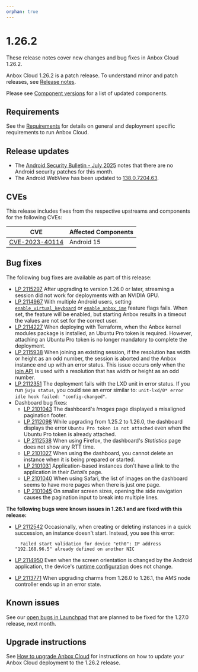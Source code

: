 ```yaml
---
orphan: true
---
```

# 1.26.2

These release notes cover new changes and bug fixes in Anbox Cloud 1.26.2.

Anbox Cloud 1.26.2 is a patch release. To understand minor and patch releases, see [Release notes](https://documentation.ubuntu.com/anbox-cloud/en/latest/reference/release-notes/release-notes).

Please see [Component versions](https://documentation.ubuntu.com/anbox-cloud/en/latest/reference/component-versions/) for a list of updated components.

## Requirements

See the [Requirements](https://documentation.ubuntu.com/anbox-cloud/en/latest/reference/requirements/) for details on general and deployment specific requirements to run Anbox Cloud.

## Release updates

* The [Android Security Bulletin - July 2025](https://source.android.com/docs/security/bulletin/2025-07-01) notes that there are no Android security patches for this month.
* The Android WebView has been updated to [138.0.7204.63](https://chromereleases.googleblog.com/2025/06/chrome-for-android-update_30.html).

## CVEs

This release includes fixes from the respective upstreams and components for the following CVEs:

| CVE | Affected Components |
|-----|---------------------|
| [CVE-2023-40114](https://nvd.nist.gov/vuln/detail/CVE-2023-40114) | Android 15 |

## Bug fixes

The following bug fixes are available as part of this release:

* [LP 2115297](https://bugs.launchpad.net/anbox-cloud/+bug/2115297) After upgrading to version 1.26.0 or later, streaming a session did not work for deployments with an NVIDIA GPU.
* [LP 2114967](https://bugs.launchpad.net/anbox-cloud/+bug/2114967) With multiple Android users, setting [`enable_virtual_keyboard`](https://documentation.ubuntu.com/anbox-cloud/reference/feature-flags/#enable-virtual-keyboard) or [`enable_anbox_ime`](https://documentation.ubuntu.com/anbox-cloud/reference/feature-flags/#enable-anbox-ime) feature flags fails. When set, the feature will be enabled, but starting Anbox results in a timeout the values are not set for the correct user.
* [LP 2114227](https://bugs.launchpad.net/anbox-cloud/+bug/2114227) When deploying with Terraform, when the Anbox kernel modules package is installed, an Ubuntu Pro token is required. However, attaching an Ubuntu Pro token is no longer mandatory to complete the deployment.
* [LP 2115938](https://bugs.launchpad.net/anbox-cloud/+bug/2115938) When joining an existing session, if the resolution has width or height as an odd number, the session is aborted and the Anbox instance end up with an error status.
This issue occurs only when the [join API](https://documentation.ubuntu.com/anbox-cloud/reference/api-reference/gateway-api/#/session/handle-join-session) is used with a resolution that has width or height as an odd number.
* [LP 2112351](https://bugs.launchpad.net/anbox-cloud/+bug/2112351) The deployment fails with the LXD unit in error status. If you run `juju status`, you could see an error similar to: `unit-lxd/0* error idle hook failed: "config-changed"`.
* Dashboard bug fixes:
    * [LP 2101043](https://bugs.launchpad.net/anbox-cloud/+bug/2101043) The dashboard's *Images* page displayed a misaligned pagination footer.
    * [LP 2112098](https://bugs.launchpad.net/anbox-cloud/+bug/2112098) While upgrading from 1.25.2 to 1.26.0, the dashboard displays the error `Ubuntu Pro token is not attached` even when the Ubuntu Pro token is already attached.
    * [LP 2112538](https://bugs.launchpad.net/anbox-cloud/+bug/2112538) When using Firefox, the dashboard's *Statistics* page does not show any RTT time.
    * [LP 2101027](https://bugs.launchpad.net/anbox-cloud/+bug/2101027) When using the dashboard, you cannot delete an instance when it is being prepared or started.
    * [LP 2101031](https://bugs.launchpad.net/anbox-cloud/+bug/2101031) Application-based instances don't have a link to the application in their *Details* page.
    * [LP 2101040](https://bugs.launchpad.net/anbox-cloud/+bug/2101040) When using Safari, the list of images on the dashboard seems to have more pages when there is just one page.
    * [LP 2101045](https://bugs.launchpad.net/anbox-cloud/+bug/2101045) On smaller screen sizes, opening the side navigation causes the pagination input to break into multiple lines.

**The following bugs were known issues in 1.26.1 and are fixed with this release:**

* [LP 2112542](https://bugs.launchpad.net/anbox-cloud/+bug/2112542) Occasionally, when creating or deleting instances in a quick succession, an instance doesn't start. Instead, you see this error:

        Failed start validation for device "eth0": IP address "192.168.96.5" already defined on another NIC

* [LP 2114950](https://bugs.launchpad.net/anbox-cloud/+bug/2114950) Even when the screen orientation is changed by the Android application, the device's [runtime configuration](https://developer.android.com/guide/topics/resources/runtime-changes) does not change.
* [LP 2113771](https://bugs.launchpad.net/anbox-cloud/+bug/2113771) When upgrading charms from 1.26.0 to 1.26.1, the AMS node controller ends up in an error state.

## Known issues

See our [open bugs in Launchpad](https://bugs.launchpad.net/anbox-cloud/?field.searchtext=&field.status%3Alist=NEW&field.status%3Alist=CONFIRMED&field.status%3Alist=TRIAGED&field.status%3Alist=INPROGRESS&field.status%3Alist=DEFERRED&field.status%3Alist=FIXCOMMITTED&field.status%3Alist=INCOMPLETE_WITH_RESPONSE&field.status%3Alist=INCOMPLETE_WITHOUT_RESPONSE&assignee_option=any&field.assignee=&field.bug_reporter=&field.bug_commenter=&field.subscriber=&field.structural_subscriber=&field.milestone%3Alist=102835&field.tag=&field.tags_combinator=ANY&field.has_cve.used=&field.omit_dupes.used=&field.omit_dupes=on&field.affects_me.used=&field.has_patch.used=&field.has_branches.used=&field.has_branches=on&field.has_no_branches.used=&field.has_no_branches=on&field.has_blueprints.used=&field.has_blueprints=on&field.has_no_blueprints.used=&field.has_no_blueprints=on&search=Search&orderby=-importance&start=0) that are planned to be fixed for the 1.27.0 release, next month.

## Upgrade instructions

See [How to upgrade Anbox Cloud](https://documentation.ubuntu.com/anbox-cloud/en/latest/howto/update/upgrade-anbox/#howto-upgrade-anbox-cloud) for instructions on how to update your Anbox Cloud deployment to the 1.26.2 release.
